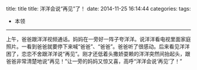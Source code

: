 


title: title
title: 洋洋会说“再见”了！
date: 2014-11-25 16:14:44
categories:
tags: 
- 本领


---



上午，爸爸跟洋洋视频通话。妈妈在一旁好一阵子夸洋洋。说洋洋看电视里面家庭照片。一看到爸爸就要停下来喊“爸爸”、“爸爸”。爸爸听了很感动。后来看见洋洋困了，恋恋不舍跟洋洋说“再见”。刚才还低着头撒娇耍赖的洋洋突然间抬起头，跟爸爸非常清楚地说“再见！”让一旁的妈妈又惊又喜，高呼“洋洋会说‘再见’了！”